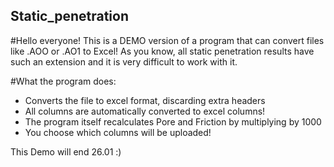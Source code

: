 ## Static_penetration

#Hello everyone! 
This is a DEMO version of a program that can convert files like .AOO or .AO1 to Excel!
As you know, all static penetration results have such an extension and it is very difficult to work with it.

#What the program does:
- Converts the file to excel format, discarding extra headers
- All columns are automatically converted to excel columns!
- The program itself recalculates Pore and Friction by multiplying by 1000
- You choose which columns will be uploaded!

This Demo will end 26.01 :)
